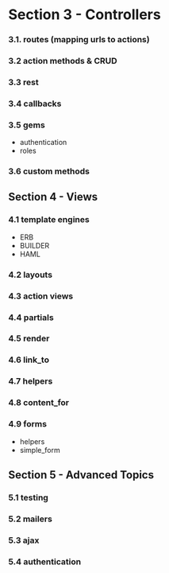 # Section 3 - Controllers

### 3.1. routes (mapping urls to actions)

### 3.2 action methods & CRUD

### 3.3 rest

### 3.4 callbacks

### 3.5 gems
- authentication
- roles

### 3.6 custom methods

## Section 4 - Views 

### 4.1 template engines
- ERB
- BUILDER
- HAML

### 4.2 layouts

### 4.3 action views

### 4.4 partials

### 4.5 render 

### 4.6 link_to

### 4.7 helpers

### 4.8 content_for

### 4.9 forms
- helpers
- simple_form   

## Section 5 - Advanced Topics

### 5.1 testing 

### 5.2 mailers

### 5.3 ajax 

### 5.4 authentication

